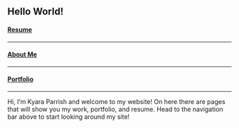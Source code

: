 ## Hello World!


#### [Resume](resume.md)
------
#### [About Me](about.md)
------
#### [Portfolio](portfolio.md)
------

Hi, I’m Kyara Parrish and welcome to my website! On here there are pages that will show you my work, portfolio, and resume. Head to the navigation bar above to start looking around my site!
